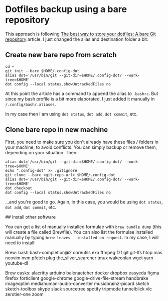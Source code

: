 # Dotfiles backup using a bare repository


This approach is following [The best way to store your dotfiles: A bare Git repository](https://www.atlassian.com/git/tutorials/dotfiles) article. I just changed the alias and destination folder a bit: 


## Create new bare repo from scratch


```
cd ~
git init --bare $HOME/.config-dot
alias dot='/usr/bin/git --git-dir=$HOME/.config-dot/ --work-tree=$HOME'
dot config --local status.showUntrackedFiles no
```


At this point the article has a command to append the alias to `.bashrc`. But since my bash profile is a bit more elaborated, I just added it manually in `/.config/bash/.aliases`.


In my case then I am using `dot status`, `dot add`, `dot commit`, etc. 


## Clone bare repo in new machine


First, you need to make sure you don't already have these files / folders in your machine, to avoid conflicts. You can simply backup or remove them, depending on your situation. Then: 


```
alias dot='/usr/bin/git --git-dir=$HOME/.config-dot/ --work-tree=$HOME'
echo ".config-dot" >> .gitignore
git clone --bare <git-repo-url> $HOME/.config-dot
alias dot='/usr/bin/git --git-dir=$HOME/.config-dot/ --work-tree=$HOME'
dot checkout
dot config --local status.showUntrackedFiles no
```


...and you're good to go. Again, in this case, you would be using `dot status`, `dot add`, `dot commit`, etc. 

## Install other software

You can get a list of manually installed formulae with `brew bundle dump` (this will create a file called Brewfile). You can also list the formulae installed manually by typing `brew leaves --installed-on-request`. In my case, I will need to install:

Brew:
bash
bash-completion@2
coreutils
exa
ffmpeg
fzf
git
git-lfs
htop
mas
neovim
nvm
pfetch
plug
the_silver_searcher
tmux
wakeonlan
wget
yarn
youtube-dl

Brew casks:
alacritty
arduino
balenaetcher
docker
dropbox
easyeda
figma
firefox
forticlient
google-chrome
google-drive-file-stream
handbrake
imageoptim
mediahuman-audio-converter
musicbrainz-picard
sketch
sketch-toolbox
skype
slack
sourcetree
spotify
tripmode
tunnelblick
vlc
zerotier-one
zoom
